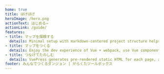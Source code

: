 ```yaml
---
home: true
title: ほげほげ
heroImage: /hero.png
actionText: はじめる→
actionLink: /guide/
features:
- title: マップを探検する
  details: Minimal setup with markdown-centered project structure helps you focus on writing.
- title: マップをつくる
  details: Enjoy the dev experience of Vue + webpack, use Vue components in markdown, and develop custom themes with Vue.
- title: つなげてたのしむ
  details: VuePress generates pre-rendered static HTML for each page, and runs as an SPA once a page is loaded.
footer: みんなでつくるダンジョン | がらくたツールボックス
---
```

